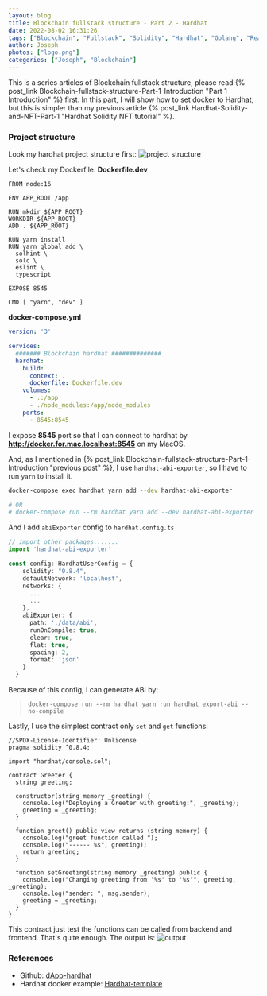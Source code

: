 ```yaml
---
layout: blog
title: Blockchain fullstack structure - Part 2 - Hardhat
date: 2022-08-02 16:31:26
tags: ["Blockchain", "Fullstack", "Solidity", "Hardhat", "Golang", "Reactjs", "Next.js"]
author: Joseph
photos: ["logo.png"]
categories: ["Joseph", "Blockchain"]
---
```


This is a series articles of Blockchain fullstack structure, please read {% post_link Blockchain-fullstack-structure-Part-1-Introduction "Part 1 Introduction" %} first. In this part, I will show how to set docker to Hardhat, but this is simpler than my previous article {% post_link Hardhat-Solidity-and-NFT-Part-1 "Hardhat Solidity NFT tutorial" %}.
<!-- more -->

### Project structure
Look my hardhat project structure first:
![project structure](project-structure.png)

Let's check my Dockerfile:
**Dockerfile.dev**
```
FROM node:16

ENV APP_ROOT /app

RUN mkdir ${APP_ROOT}
WORKDIR ${APP_ROOT}
ADD . ${APP_ROOT}

RUN yarn install
RUN yarn global add \
  solhint \
  solc \
  eslint \
  typescript

EXPOSE 8545

CMD [ "yarn", "dev" ]
```

**docker-compose.yml**
```yaml
version: '3'

services:
  ####### Blockchain hardhat ##############
  hardhat:
    build:
      context: .
      dockerfile: Dockerfile.dev
    volumes:
      - .:/app
      - ./node_modules:/app/node_modules
    ports:
      - 8545:8545
```
I expose **8545** port so that I can connect to hardhat by **http://docker.for.mac.localhost:8545** on my MacOS.

And, as I mentioned in {% post_link Blockchain-fullstack-structure-Part-1-Introduction "previous post" %}, I use `hardhat-abi-exporter`, so I have to run `yarn` to install it.
```bash
docker-compose exec hardhat yarn add --dev hardhat-abi-exporter

# OR
# docker-compose run --rm hardhat yarn add --dev hardhat-abi-exporter
```

And I add `abiExporter` config to `hardhat.config.ts`
```typescript
// import other packages.......
import 'hardhat-abi-exporter'

const config: HardhatUserConfig = {
    solidity: "0.8.4",
    defaultNetwork: 'localhost',
    networks: {
      ...
      ...
    },
    abiExporter: {
      path: './data/abi',
      runOnCompile: true,
      clear: true,
      flat: true,
      spacing: 2,
      format: 'json'
    }
  }
```

Because of this config, I can generate ABI by:
> `docker-compose run --rm hardhat yarn run hardhat export-abi --no-compile`

Lastly, I use the simplest contract only `set` and `get` functions:
```solidity
//SPDX-License-Identifier: Unlicense
pragma solidity ^0.8.4;

import "hardhat/console.sol";

contract Greeter {
  string greeting;

  constructor(string memory _greeting) {
    console.log("Deploying a Greeter with greeting:", _greeting);
    greeting = _greeting;
  }

  function greet() public view returns (string memory) {
    console.log("greet function called ");
    console.log("------ %s", greeting);
    return greeting;
  }

  function setGreeting(string memory _greeting) public {
    console.log("Changing greeting from '%s' to '%s'", greeting, _greeting);
    console.log("sender: ", msg.sender);
    greeting = _greeting;
  }
}
```

This contract just test the functions can be called from  backend and frontend. That's quite enough.
The output is:
![output](output.png)

### References
- Github: [dApp-hardhat](https://github.com/josephMG/dApp-hardhat)
- Hardhat docker example: [Hardhat-template](https://github.com/garethfuller/hardhat-template)
